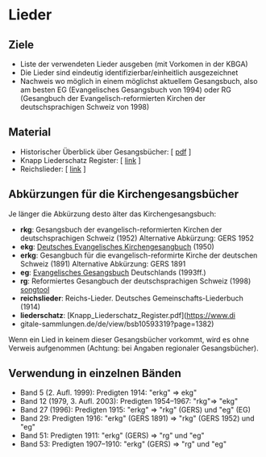 # Lieder

## Ziele
- Liste der verwendeten Lieder ausgeben (mit Vorkomen in der KBGA)
- Die Lieder sind eindeutig identifizierbar/einheitlich ausgezeichnet
- Nachweis wo möglich in einem möglichst aktuellem Gesangsbuch, also am besten EG (Evangelisches Gesangsbuch von 1994) oder RG (Gesangbuch der Evangelisch-reformierten Kirchen der deutschsprachigen Schweiz von 1998)

## Material
- Historischer Überblick über Gesangsbücher: [ [pdf](pdfs/GBr_CH.pdf) ] <!--[https://marti3097.ch/GBr/GBr_CH.pdf](pdfs/GBr_CH.pdf)-->
- Knapp Liederschatz Register: [ [link](https://www.digitale-sammlungen.de/de/view/bsb10593319?page=1382) ]
- Reichslieder: [ [link](https://www.evangeliums.net/lieder/liederbuch_reichs_lieder.html) ]

## Abkürzungen für die Kirchengesangsbücher

Je länger die Abkürzung desto älter das Kirchengesangsbuch:

- __rkg__: Gesangsbuch der evangelisch-reformierten Kirchen der deutschsprachigen Schweiz (1952) Alternative Abkürzung: GERS 1952
- __ekg__: [Deutsches Evangelisches Kirchengesangbuch](https://de.wikipedia.org/wiki/Evangelisches_Kirchengesangbuch) (1950)
- __erkg__: Gesangbuch für die evangelisch-reformirte Kirche der deutschen Schweiz (1891) Alternative Abkürzung: GERS 1891
- __eg__: [Evangelisches Gesangsbuch](https://de.wikipedia.org/wiki/Evangelisches_Gesangbuch) Deutschlands (1993ff.)
- __rg__: Reformiertes Gesangbuch der deutschsprachigen Schweiz (1998) [songtool](https://songtool.gottesdienst-ref.ch)
- __reichslieder__: Reichs-Lieder. Deutsches Gemeinschafts-Liederbuch (1914)
- __liederschatz__: [Knapp_Liederschatz_Register.pdf](https://www.di
- gitale-sammlungen.de/de/view/bsb10593319?page=1382)

Wenn ein Lied in keinem dieser Gesangsbücher vorkommt, wird es ohne Verweis aufgenommen (Achtung: bei Angaben regionaler Gesangsbücher).

## Verwendung in einzelnen Bänden

- Band 5 (2. Aufl. 1999): Predigten 1914: "erkg" => ekg"
- Band 12 (1979, 3. Aufl. 2003): Predigten 1954–1967: "rkg"=> "ekg"
- Band 27 (1996): Predigten 1915: "erkg" => "rkg" (GERS) und "eg" (EG)
- Band 29: Predigten 1916: "erkg" (GERS 1891) => "rkg" (GERS 1952) und "eg"
- Band 51: Predigten 1911: "erkg" (GERS) => "rg" und "eg"
- Band 53: Predigten 1907–1910: "erkg" (GERS) => "rg" und "eg"
